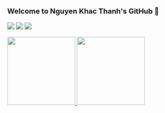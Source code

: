 ### Welcome to Nguyen Khac Thanh's GitHub 👋

![](https://img.shields.io/badge/-Linux-e8a83a?style=flat-square&logo=Linux&logoColor=fff)
![](https://img.shields.io/badge/-Python-0a74c4?style=flat-square&logo=Python&logoColor=fff)
![](https://img.shields.io/badge/-Javascript-e5cd0c?style=flat-square&logo=Javascript&logoColor=fff)


<p align="left">
	<a href="https://github.com/magiskboy?tab=repositories">
		<img src="https://github-readme-stats.vercel.app/api?username=magiskboy&count_private=true&show_icons=true&hide=issues" height="156"/>
	</a>
	<a href="https://github.com/magiskboy?tab=repositories">
		<img src="https://github-readme-stats-anuraghazra1.vercel.app/api/top-langs/?username=magiskboy&layout=compact&hide=jupyter%20notebook,css,html,matlab&langs_count=10" height="156"/>
	</a>
</p>
